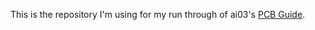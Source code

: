 This is the repository I'm using for my run through of ai03's [PCB Guide](https://wiki.ai03.com/books/pcb-design/chapter/pcb-designer-guide).
